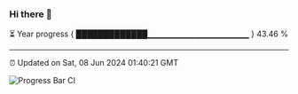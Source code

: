 ### Hi there 👋

⏳ Year progress { █████████████▁▁▁▁▁▁▁▁▁▁▁▁▁▁▁▁▁ } 43.46 %

---

⏰ Updated on Sat, 08 Jun 2024 01:40:21 GMT

![Progress Bar CI](https://github.com/IshwaranRudhara/GIT-ACTION/workflows/Progress%20Bar%20CI/badge.svg)
